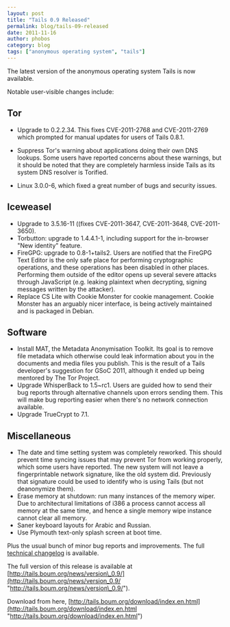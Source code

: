 ```yaml
---
layout: post
title: "Tails 0.9 Released"
permalink: blog/tails-09-released
date: 2011-11-16
author: phobos
category: blog
tags: ["anonymous operating system", "tails"]
---
```


The latest version of the anonymous operating system Tails is now available.

Notable user-visible changes include:

## Tor
 - Upgrade to 0.2.2.34. This fixes CVE-2011-2768 and CVE-2011-2769 which prompted for manual updates for users of Tails 0.8.1.
 - Suppress Tor's warning about applications doing their own DNS lookups. Some users have reported concerns about these warnings, but it should be noted that they are completely harmless inside Tails as its system DNS resolver is Torified.

- Linux 3.0.0-6, which fixed a great number of bugs and security issues.

## Iceweasel
 - Upgrade to 3.5.16-11 ((fixes CVE-2011-3647, CVE-2011-3648, CVE-2011-3650).
 - Torbutton: upgrade to 1.4.4.1-1, including support for the in-browser "New identity" feature.
 - FireGPG: upgrade to 0.8-1+tails2. Users are notified that the FireGPG Text Editor is the only safe place for performing cryptographic operations, and these operations has been disabled in other places. Performing them outside of the editor opens up several severe attacks through JavaScript (e.g. leaking plaintext when decrypting, signing messages written by the attacker).
 - Replace CS Lite with Cookie Monster for cookie management. Cookie Monster has an arguably nicer interface, is being actively maintained and is packaged in Debian.

## Software
 - Install MAT, the Metadata Anonymisation Toolkit. Its goal is to remove file metadata which otherwise could leak information about you in the documents and media files you publish. This is the result of a Tails developer's suggestion for GSoC 2011, although it ended up being mentored by The Tor Project.
 - Upgrade WhisperBack to 1.5~rc1. Users are guided how to send their bug reports through alternative channels upon errors sending them. This will make bug reporting easier when there's no network connection available.
 - Upgrade TrueCrypt to 7.1.

## Miscellaneous
 - The date and time setting system was completely reworked. This should prevent time syncing issues that may prevent Tor from working properly, which some users have reported. The new system will not leave a fingerprintable network signature, like the old system did. Previously that signature could be used to identify who is using Tails (but not deanonymize them).
 - Erase memory at shutdown: run many instances of the memory wiper. Due to architectural limitations of i386 a process cannot access all memory at the same time, and hence a single memory wipe instance cannot clear all memory.
 - Saner keyboard layouts for Arabic and Russian.
 - Use Plymouth text-only splash screen at boot time.

Plus the usual bunch of minor bug reports and improvements. The full [technical changelog](http://git.immerda.ch/?p=amnesia.git;a=blob_plain;f=debian/changelog;hb=refs/tags/0.9) is available.

The full version of this release is available at [http://tails.boum.org/news/version\_0.9/](http://tails.boum.org/news/version_0.9/ "http://tails.boum.org/news/version\_0.9/").

Download from here, [http://tails.boum.org/download/index.en.html](http://tails.boum.org/download/index.en.html "http://tails.boum.org/download/index.en.html")

